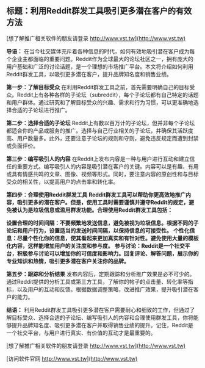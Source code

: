 ## **标题：利用Reddit群发工具吸引更多潜在客户的有效方法**

[想了解推广相关软件的朋友请登录 http://www.vst.tw](http://www.vst.tw)

**导语：**
在当今社交媒体充斥着各种信息的时代，如何有效地吸引潜在客户成为每个企业主都面临的重要问题。Reddit作为全球最大的论坛社区之一，拥有庞大的用户基础和广泛的讨论话题，是一个理想的市场推广平台。本文将介绍如何利用Reddit群发工具，以吸引更多潜在客户，提升品牌知名度和销售业绩。

**第一步：了解目标受众**
在利用Reddit群发工具之前，首先需要明确自己的目标受众。Reddit上有各种各样的子论坛（subreddit），每个子论坛都有自己特定的话题和用户群体。通过研究和了解目标受众的兴趣、需求和行为习惯，可以更准确地选择合适的子论坛进行推广。

**第二步：选择合适的子论坛**
Reddit上有数以百万计的子论坛，但并非每个子论坛都适合你的产品或服务的推广。选择与自己行业相关的子论坛，并确保其活跃度高、用户数量多。此外，还要注意子论坛的规则和守则，避免违反规定而遭到封禁或负面评价。

**第三步：编写吸引人的内容**
在Reddit上发布内容是一种与用户进行互动和建立信任的重要方式。编写吸引人的内容是吸引潜在客户的关键。内容可以是有趣、有用或具有情感共鸣的文章、图像、视频等形式。同时，要注意内容的原创性和与目标受众的相关性，以提高用户的点击率和转化率。

**第四步：合理使用Reddit群发工具**
**Reddit群发工具可以帮助你更高效地推广内容，吸引更多的潜在客户。但是，使用工具时需要谨慎并遵守Reddit的规定，避免被认为是垃圾信息或滥用群发功能。合理使用Reddit群发工具包括：**

**设置合理的时间间隔：不要频繁地发送信息，避免被视为垃圾信息。根据不同的子论坛和用户行为，设置适当的发送时间间隔，以保持信息的可接受性。**
**个性化信息：尽量个性化你的信息，使其看起来更加真实和有针对性。避免使用大量的模板化内容，这样能增加用户的关注度和参与度。**
**参与讨论：Reddit是一个社交平台，积极参与讨论可以增加你的可信度和影响力。回复评论、解答问题，展示你的专业知识和热情，吸引更多潜在客户关注你的品牌。**

**第五步：跟踪和分析结果**
发布内容后，定期跟踪和分析推广效果是必不可少的。通过Reddit提供的分析工具或第三方工具，了解你的帖子的点击量、转化率等指标，以及用户的互动和反馈。根据数据调整策略，改进推广效果，提升吸引潜在客户的能力。

**结语：**
利用Reddit群发工具吸引更多潜在客户需要耐心和细致的工作，但通过了解目标受众、选择合适的子论坛、编写吸引人的内容和合理使用群发工具，你将能够提升品牌知名度、吸引更多潜在客户并取得销售业绩的提升。记住，Reddit是一个社交平台，与用户进行真实、有价值的互动才是最重要的。

[想了解推广相关软件的朋友请登录 http://www.vst.tw](http://www.vst.tw)


[访问软件官网 http://www.vst.tw](http://www.vst.tw)
